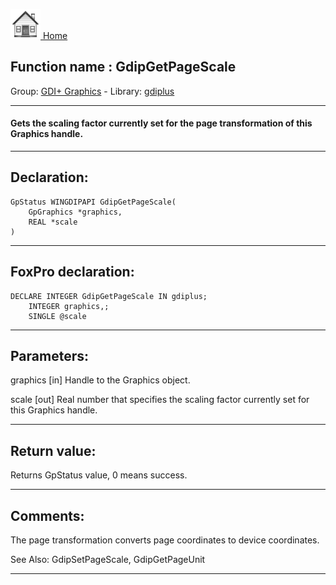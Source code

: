 [<img src="../../images/home.png"> Home ](https://github.com/VFPX/Win32API)  

## Function name : GdipGetPageScale
Group: [GDI+ Graphics](../../functions_group.md#GDIplus_Graphics)  -  Library: [gdiplus](../../../libraries.md#gdiplus)  
***  


#### Gets the scaling factor currently set for the page transformation of this Graphics handle.
***  


## Declaration:
```foxpro  
GpStatus WINGDIPAPI GdipGetPageScale(
	GpGraphics *graphics,
	REAL *scale
)  
```  
***  


## FoxPro declaration:
```foxpro  
DECLARE INTEGER GdipGetPageScale IN gdiplus;
	INTEGER graphics,;
	SINGLE @scale  
```  
***  


## Parameters:
graphics
[in] Handle to the Graphics object.

scale
[out] Real number that specifies the scaling factor currently set for this Graphics handle.  
***  


## Return value:
Returns GpStatus value, 0 means success.  
***  


## Comments:
The page transformation converts page coordinates to device coordinates.  
  
See Also: GdipSetPageScale, GdipGetPageUnit   
  
***  

